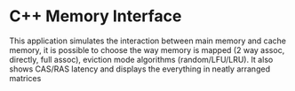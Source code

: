 # C++ Memory Interface

This application simulates the interaction between main memory and cache memory, it is possible to choose the way memory is mapped (2 way assoc, directly, full assoc), eviction mode algorithms (random/LFU/LRU). It also shows CAS/RAS latency and displays the everything in neatly arranged matrices 
